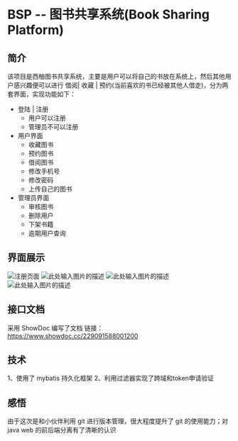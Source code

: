 # BSP -- 图书共享系统(Book Sharing Platform)

## 简介
该项目是西柚图书共享系统，主要是用户可以将自己的书放在系统上，然后其他用户感兴趣便可以进行 借阅| 收藏 | 预约(当前喜欢的书已经被其他人借走)，分为两套界面，实现功能如下：

- 登陆 | 注册
  - 用户可以注册
  - 管理员不可以注册
- 用户界面
  - 收藏图书
  - 预约图书
  - 借阅图书
  - 修改手机号
  - 修改密码
  - 上传自己的图书
- 管理员界面
  - 审核图书
  - 删除用户
  - 下架书籍
  - 逾期用户查询

## 界面展示
![注册页面][1]
![此处输入图片的描述][2]
![此处输入图片的描述][3]
![此处输入图片的描述][4]

## 接口文档
采用 ShowDoc 编写了文档
链接：https://www.showdoc.cc/229091588001200

## 技术
1、使用了 mybatis 持久化框架
2、利用过滤器实现了跨域和token申请验证

## 感悟
由于这次是和小伙伴利用 git 进行版本管理，很大程度提升了 git 的使用能力；对 java web 的前后端分离有了清晰的认识


  [1]: https://img2018.cnblogs.com/blog/1199740/201812/1199740-20181219220532240-829856476.png
  [2]: https://img2018.cnblogs.com/blog/1199740/201812/1199740-20181219220547656-437094560.png
  [3]: https://img2018.cnblogs.com/blog/1199740/201812/1199740-20181219220825796-388795277.png
  [4]: https://img2018.cnblogs.com/blog/1199740/201812/1199740-20181219220855541-1728331772.png
